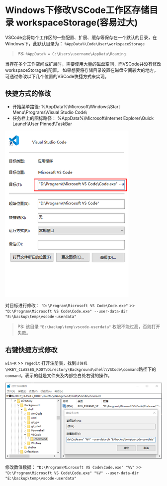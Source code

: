 # Windows下修改VSCode工作区存储目录 workspaceStorage(容易过大)
VSCode会将每个工作区的一些配置、扩展、缓存等保存在一个默认的目录，在Windows下，此默认目录为： `%AppData%\Code\User\workspaceStorage`
> PS: `%AppData% = C:\Users\username\AppData\Roaming`

当存在多个工作空间或扩展时，需要使用大量的磁盘空间，而VSCode并没有修改workspaceStorage的配置。
如果想要将存储目录设置在磁盘空间较大的地方，可通过修改以下几个位置的VSCode快捷方式来实现。

## 快捷方式的修改
- 开始菜单路径: %AppData%\Microsoft\Windows\Start Menu\Programs\Visual Studio Code\
- 任务栏上的图标路径： %AppData%\Microsoft\Internet Explorer\Quick Launch\User Pinned\TaskBar

![快捷方式修改](images/vscode-userdata-cfg-shortcut.png)

对目标进行修改：
`"D:\Program\Microsoft VS Code\Code.exe"` >> `"D:\Program\Microsoft VS Code\Code.exe" --user-data-dir "E:\backup\temp\vscode-userdata"`

> PS: 该目录 `"E:\backup\temp\vscode-userdata"` 权限不能过高，否则打开失败。

## 右键快捷方式修改
`win+R` >> `regedit` 打开注册表，找到`计算机\HKEY_CLASSES_ROOT\Directory\Background\shell\VSCode\command`路径下的`command`。表示的就是文件夹及内部空白处右键的操作。

![快捷方式修改](images/vscode-userdata-cfg-regedit.png)

修改数值数据：
`"D:\Program\Microsoft VS Code\Code.exe" "%V"` >> `"D:\Program\Microsoft VS Code\Code.exe" "%V" --user-data-dir "E:\backup\temp\vscode-userdata"`
